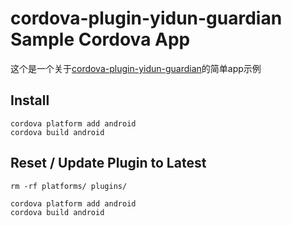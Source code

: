 cordova-plugin-yidun-guardian Sample Cordova App
=======================

这个是一个关于<a href="https://github.com/yidun/cordova-plugin-guardian">cordova-plugin-yidun-guardian</a>的简单app示例

## Install
```
cordova platform add android
cordova build android

```

## Reset / Update Plugin to Latest

```
rm -rf platforms/ plugins/

cordova platform add android
cordova build android
```
